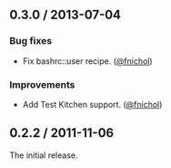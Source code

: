## 0.3.0 / 2013-07-04

### Bug fixes

* Fix bashrc::user recipe. ([@fnichol][])

### Improvements

* Add Test Kitchen support. ([@fnichol][])


## 0.2.2 / 2011-11-06

The initial release.


<!--- The following link definition list is generated by PimpMyChangelog --->
[@fnichol]: https://github.com/fnichol
